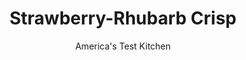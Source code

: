 ---
layout: ../../layouts/MarkdownPostLayout.astro
title: Strawberry-Rhubarb Crisp
author: America's Test Kitchen
pubDate: 2023-03-15
description: "Dont let spring pass by without making this easy, foolproof seasonal dessert."
image_url: https://res.cloudinary.com/hksqkdlah/image/upload/ar_1:1,c_fill,dpr_2.0,f_auto,fl_lossy.progressive.strip_profile,g_faces:auto,q_auto:low,w_344/SFS_StrawberryRhubarbCrisp_97_vdy7dj
tags: ["Desserts or Baked Goods","American","Fruit","Fruit Desserts"]
calories: 2196
protein: 3
carbohydrates: 62
fats: 
fiber: 3
ingredients: ["3/4 cup (3¾ ounces), all-purpose flour","1/2 cup, panko bread crumbs","1/4 cup packed (1¾ ounces), light brown sugar","1/2 teaspoon, table salt","1/4 teaspoon, ground cinnamon","6 tablespoons, unsalted butter, melted","1 pound, fresh rhubarb, trimmed and cut into ½-inch pieces, or frozen rhubarb, thawed and cut into ½-inch pieces (3½ cups)","12 ounces, fresh strawberries, hulled and chopped coarse, or frozen strawberries, thawed and chopped coarse (2 cups)","1 1/4 cups packed (8¾ ounces), light brown sugar","2 tablespoons, cornstarch","1/8 teaspoon, table salt"]
serves: 6
time: "1¼ hours"
instructions: ["FOR THE TOPPING: Whisk flour, panko, sugar, salt, and cinnamon together in bowl. Add melted butter and stir until no dry spots of flour remain and mixture forms clumps. Refrigerate until ready to use.","FOR THE FILLING: Adjust oven rack to middle position and heat oven to 375 degrees. Toss all ingredients in large bowl until thoroughly combined. Transfer to 10-inch ovensafe skillet. Cook over medium-high heat, stirring frequently, until fruit has released enough liquid to be mostly submerged, rhubarb is just beginning to break down, and juices have thickened, about 8 minutes. Remove skillet from heat.","Squeeze topping into large clumps with your hands. Crumble topping into pea-size pieces and sprinkle evenly over filling. Bake until topping is browned and filling is bubbling around sides of skillet, about 20 minutes. Let cool for 15 minutes. Serve."]
nutrition: ["375 mg Potassium","48 mg Phosphorus","121 mg Calcium","1 mg Iron","24 mg Magnesium","265 mg Sodium","12 g Fat","1 mg Niacin (B3)","3 g Monounsaturated","39 mg Vitamin C","30 mg Cholesterol","7 g Saturated","3 g Fiber","27 µg Folic acid","24 µg Folate (food)","38 g Sugars","24 µg Vitamin K","127 g Water","62 g Carbs","71 µg Folate equivalent (total)","3 g Protein","101 µg Vitamin A","366 kcal Energy","35 g Sugars, added","2196 calories"]
notes: "If using frozen strawberries, theres no need to thaw them completely; you can chop them as soon as theyre soft enough. If using frozen strawberries and frozen rhubarb, you may need to increase the stovetop cooking time by up to 4 minutes. Depending on the amount of trimming required, you may need to buy more than 1 pound of rhubarb to ensure that you end up with 3½ cups. Serve with vanilla ice cream."
---